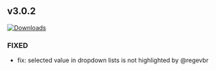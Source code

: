 ## v3.0.2
[![Downloads](https://img.shields.io/github/downloads/artem-sedykh/mini-humidifier/v3.0.2/total.svg)](https://github.com/artem-sedykh/mini-humidifier/releases/tag/v3.0.2)

### FIXED
- fix: selected value in dropdown lists is not highlighted by @regevbr
